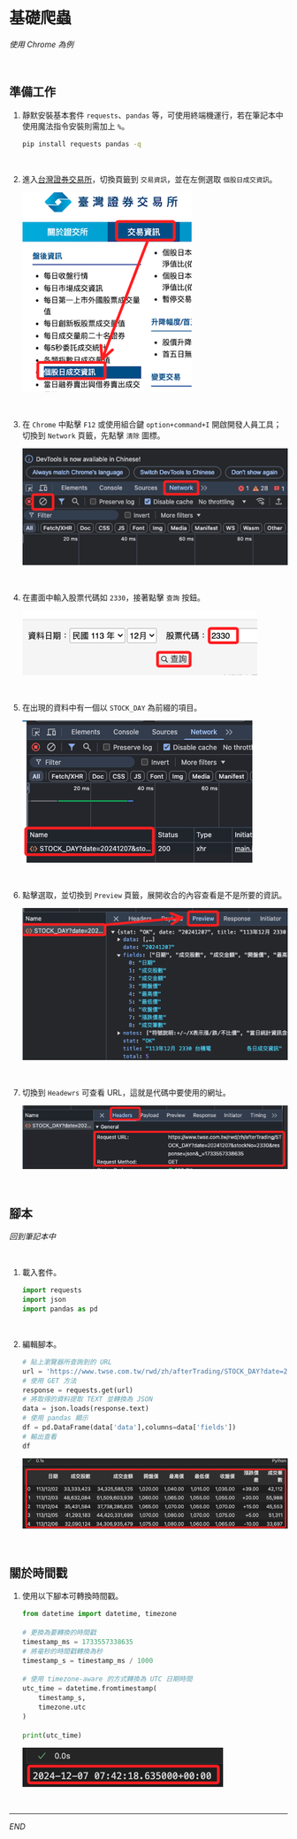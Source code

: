 # 基礎爬蟲

_使用 Chrome 為例_

<br>

## 準備工作

1. 靜默安裝基本套件 `requests`、`pandas` 等，可使用終端機運行，若在筆記本中使用魔法指令安裝則需加上 `%`。

    ```bash
    pip install requests pandas -q
    ```

<br>

2. 進入[台灣證券交易所](https://www.twse.com.tw/zh/index.html)，切換頁籤到 `交易資訊`，並在左側選取 `個股日成交資訊`。

    ![](images/img_01.png)

<br>

3. 在 `Chrome` 中點擊 `F12` 或使用組合鍵 `option+command+I` 開啟開發人員工具；切換到 `Network` 頁籤，先點擊 `清除` 圖標。

    ![](images/img_03.png)

<br>

4. 在畫面中輸入股票代碼如 `2330`，接著點擊 `查詢` 按鈕。

    ![](images/img_02.png)

<br>

5. 在出現的資料中有一個以 `STOCK_DAY` 為前綴的項目。

    ![](images/img_04.png)

<br>

6. 點擊選取，並切換到 `Preview` 頁籤，展開收合的內容查看是不是所要的資訊。

    ![](images/img_05.png)

<br>

7. 切換到 `Headewrs` 可查看 URL，這就是代碼中要使用的網址。

    ![](images/img_06.png)

<br>

## 腳本

_回到筆記本中_

<br>

1. 載入套件。

    ```python
    import requests 
    import json
    import pandas as pd
    ```

<br>

2. 編輯腳本。

    ```python
    # 貼上瀏覽器所查詢到的 URL
    url = 'https://www.twse.com.tw/rwd/zh/afterTrading/STOCK_DAY?date=20241207&stockNo=2330&response=json&_=1733557338635'
    # 使用 GET 方法
    response = requests.get(url)
    # 將取得的資料提取 TEXT 並轉換為 JSON
    data = json.loads(response.text)
    # 使用 pandas 顯示
    df = pd.DataFrame(data['data'],columns=data['fields'])
    # 輸出查看
    df
    ```

    ![](images/img_07.png)

<br>

## 關於時間戳

1. 使用以下腳本可轉換時間戳。

    ```python
    from datetime import datetime, timezone

    # 更換為要轉換的時間戳
    timestamp_ms = 1733557338635
    # 將毫秒的時間戳轉換為秒
    timestamp_s = timestamp_ms / 1000

    # 使用 timezone-aware 的方式轉換為 UTC 日期時間
    utc_time = datetime.fromtimestamp(
        timestamp_s, 
        timezone.utc
    )

    print(utc_time)
    ```

    ![](images/img_48.png)

<br>

___

_END_
